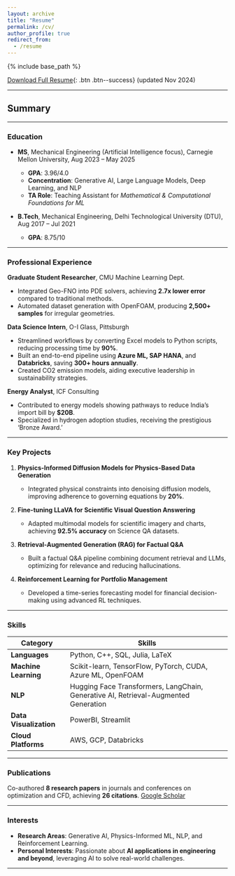 ```yaml
---
layout: archive
title: "Resume"
permalink: /cv/
author_profile: true
redirect_from:
  - /resume
---
```


{% include base_path %}

[Download Full Resume](/images/Naman_Choudhary_Resume_CMU_Nov_2024.pdf){: .btn .btn--success} (updated Nov 2024)

---

## Summary

---

### **Education**  
- **MS**, Mechanical Engineering (Artificial Intelligence focus), Carnegie Mellon University, Aug 2023 – May 2025  
  - **GPA**: 3.96/4.0  
  - **Concentration**: Generative AI, Large Language Models, Deep Learning, and NLP  
  - **TA Role**: Teaching Assistant for *Mathematical & Computational Foundations for ML*

- **B.Tech**, Mechanical Engineering, Delhi Technological University (DTU), Aug 2017 – Jul 2021  
  - **GPA**: 8.75/10  

---

### **Professional Experience**  
**Graduate Student Researcher**, CMU Machine Learning Dept.  
- Integrated Geo-FNO into PDE solvers, achieving **2.7x lower error** compared to traditional methods.  
- Automated dataset generation with OpenFOAM, producing **2,500+ samples** for irregular geometries.

**Data Science Intern**, O-I Glass, Pittsburgh  
- Streamlined workflows by converting Excel models to Python scripts, reducing processing time by **90%**.  
- Built an end-to-end pipeline using **Azure ML, SAP HANA**, and **Databricks**, saving **300+ hours annually**.  
- Created CO2 emission models, aiding executive leadership in sustainability strategies.

**Energy Analyst**, ICF Consulting  
- Contributed to energy models showing pathways to reduce India’s import bill by **$20B**.  
- Specialized in hydrogen adoption studies, receiving the prestigious ‘Bronze Award.’  

---

### **Key Projects**  
1. **Physics-Informed Diffusion Models for Physics-Based Data Generation**  
   - Integrated physical constraints into denoising diffusion models, improving adherence to governing equations by **20%**.

2. **Fine-tuning LLaVA for Scientific Visual Question Answering**  
   - Adapted multimodal models for scientific imagery and charts, achieving **92.5% accuracy** on Science QA datasets.

3. **Retrieval-Augmented Generation (RAG) for Factual Q&A**  
   - Built a factual Q&A pipeline combining document retrieval and LLMs, optimizing for relevance and reducing hallucinations.

4. **Reinforcement Learning for Portfolio Management**  
   - Developed a time-series forecasting model for financial decision-making using advanced RL techniques.

---

### **Skills**
| **Category**         | **Skills**                                                                 |
|-----------------------|---------------------------------------------------------------------------|
| **Languages**         | Python, C++, SQL, Julia, LaTeX                                           |
| **Machine Learning**  | Scikit-learn, TensorFlow, PyTorch, CUDA, Azure ML, OpenFOAM              |
| **NLP**               | Hugging Face Transformers, LangChain, Generative AI, Retrieval-Augmented Generation |
| **Data Visualization**| PowerBI, Streamlit                                                      |
| **Cloud Platforms**   | AWS, GCP, Databricks                                                    |

---

### **Publications**  
Co-authored **8 research papers** in journals and conferences on optimization and CFD, achieving **26 citations**. [Google Scholar](https://scholar.google.com/citations?user=v5qzgPwAAAAJ&hl=en)

---

### **Interests**  
- **Research Areas**: Generative AI, Physics-Informed ML, NLP, and Reinforcement Learning.  
- **Personal Interests**: Passionate about **AI applications in engineering and beyond**, leveraging AI to solve real-world challenges.

---
